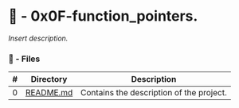 # :file_folder: - 0x0F-function_pointers.

_Insert description._

### :memo: - Files

#|Directory|Description
---|---|---
0|[README.md](./README.md)| Contains the description of the project.
